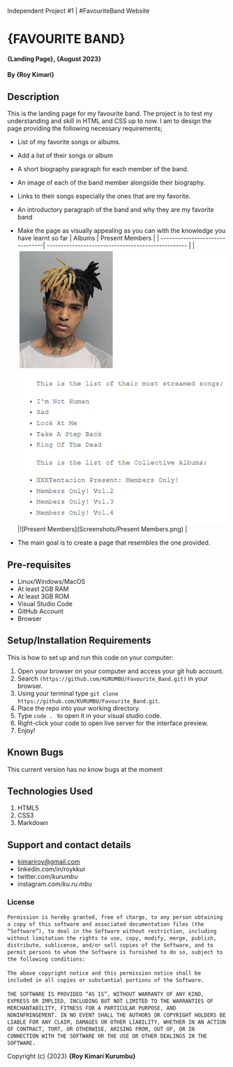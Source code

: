 Independent Project #1 |
 #FavouriteBand Website


# {FAVOURITE BAND}
#### {Landing Page}, {August 2023}
#### By **{Roy Kimari}**
## Description
This is the landing page for my favourite band. The project is to test my understanding and skill in HTML and CSS up to now. I am to design the page providing the following necessary requirements;
* List of my favorite songs or albums.
* Add a list of their songs or album
* A short biography paragraph for each member of the band.
* An image of each of the band member alongside their biography.
* Links to their songs especially the ones that are my favorite. 
* An introductory paragraph of the band and why they are my favorite band
* Make the page as visually appealing as you can with the knowledge you have learnt so far
| Albums | Present Members |
| --------------------------------| -------------------------------------------------- |
|![Albums](Screenshots/Albums.png)|![Present Members](Screenshots/Present Members.png) |

* The main goal is to create a page that resembles the one provided.

## Pre-requisites
- Linux/Windows/MacOS
- At least 2GB RAM
- At least 3GB ROM
- Visual Studio Code
- GitHub Account
- Browser
## Setup/Installation Requirements
This is how to set up and run this code on your computer:

1. Open your browser on your computer and access your git hub account.
2. Search ```(https://github.com/KURUMBU/Favourite_Band.git)``` in your browser.
3. Using your terminal type ```git clone https://github.com/KURUMBU/Favourite_Band.git```.
4. Place the repo into your working directory.
5. Type ```code . ``` to open it in your visual studio code.
6. Right-click your code to open live server for the interface preview.
7. Enjoy!
## Known Bugs
This current version has no know bugs at the moment
## Technologies Used
<ol>
<li>HTML5</li>
<li>CSS3</li>
<li>Markdown</li>
</ol>

## Support and contact details

- kimariroy@gmail.com
- linkedin.com/in/roykkur
- twitter.com/_kurumbu_
- instagram.com/_ku.ru.mbu_

### License
```
Permission is hereby granted, free of charge, to any person obtaining a copy of this software and associated documentation files (the “Software”), to deal in the Software without restriction, including without limitation the rights to use, copy, modify, merge, publish, distribute, sublicense, and/or sell copies of the Software, and to permit persons to whom the Software is furnished to do so, subject to the following conditions:

The above copyright notice and this permission notice shall be included in all copies or substantial portions of the Software.

THE SOFTWARE IS PROVIDED “AS IS”, WITHOUT WARRANTY OF ANY KIND, EXPRESS OR IMPLIED, INCLUDING BUT NOT LIMITED TO THE WARRANTIES OF MERCHANTABILITY, FITNESS FOR A PARTICULAR PURPOSE, AND NONINFRINGEMENT. IN NO EVENT SHALL THE AUTHORS OR COPYRIGHT HOLDERS BE LIABLE FOR ANY CLAIM, DAMAGES OR OTHER LIABILITY, WHETHER IN AN ACTION OF CONTRACT, TORT, OR OTHERWISE, ARISING FROM, OUT OF, OR IN CONNECTION WITH THE SOFTWARE OR THE USE OR OTHER DEALINGS IN THE SOFTWARE.
```


Copyright (c) {2023} **{Roy Kimari Kurumbu}**
